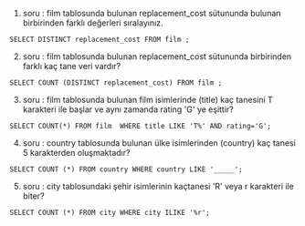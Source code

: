 1. soru : film tablosunda bulunan replacement_cost sütununda bulunan birbirinden farklı değerleri sıralayınız.

`` SELECT DISTINCT replacement_cost FROM film ; ``

2. soru : film tablosunda bulunan replacement_cost sütununda birbirinden farklı kaç tane veri vardır?

`` SELECT COUNT (DISTINCT replacement_cost) FROM film ; ``

3. soru : film tablosunda bulunan film isimlerinde (title) kaç tanesini T karakteri ile başlar ve aynı zamanda rating 'G' ye eşittir?

`` SELECT COUNT(*) FROM film 
   WHERE title LIKE 'T%' AND rating='G'; ``

4. soru : country tablosunda bulunan ülke isimlerinden (country) kaç tanesi 5 karakterden oluşmaktadır?

`` SELECT COUNT (*) FROM country
   WHERE country LIKE '_____'; ``

5. soru : city tablosundaki şehir isimlerinin kaçtanesi 'R' veya r karakteri ile biter?

`` SELECT COUNT (*) FROM city
   WHERE city ILIKE '%r'; ``